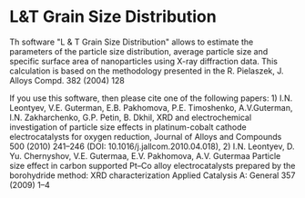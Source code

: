 L&T Grain Size Distribution
======

Th software "L & T Grain Size Distribution" allows to estimate the parameters of the particle size distribution, average particle size and specific surface area of nanoparticles using X-ray diffraction data. This calculation is based on the methodology presented in the R. Pielaszek, J. Alloys Compd. 382 (2004) 128

If you use this software, then please cite one of the following papers: 1) I.N. Leontyev, V.E. Guterman, E.B. Pakhomova, P.E. Timoshenko, A.V.Guterman, I.N. Zakharchenko, G.P. Petin, B. Dkhil, XRD and electrochemical investigation of particle size effects in platinum-cobalt cathode electrocatalysts for oxygen reduction, Journal of Alloys and Compounds 500 (2010) 241–246 (DOI: 10.1016/j.jallcom.2010.04.018), 2) I.N. Leontyev, D. Yu. Chernyshov, V.E. Gutermaa, E.V. Pakhomova, A.V. Gutermaa Particle size effect in carbon supported Pt–Co alloy electrocatalysts prepared by the borohydride method: XRD characterization Applied Catalysis A: General 357 (2009) 1–4
